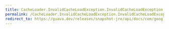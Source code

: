 ```yaml
---
title: CacheLoader.InvalidCacheLoadException.InvalidCacheLoadException
permalink: /CacheLoader.InvalidCacheLoadException.InvalidCacheLoadException/
redirect_to: https://guava.dev/releases/snapshot-jre/api/docs/com/google/common/cache/CacheLoader.InvalidCacheLoadException.html#InvalidCacheLoadException-java.lang.String-
---
```

